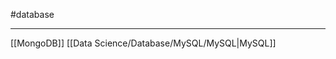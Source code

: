 #database

---------------------------------
[[MongoDB]]
[[Data Science/Database/MySQL/MySQL|MySQL]]
